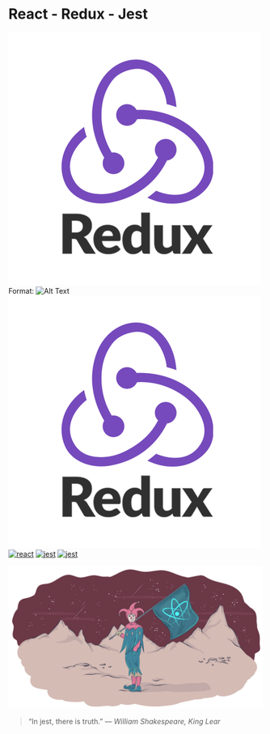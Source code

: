 
# React - Redux - Jest
![redux](https://raw.githubusercontent.com/nudelx/jestSandBox/master/logo-redux.png)
Format: ![Alt Text](url)
![redux](https://raw.githubusercontent.com/nudelx/jestSandBox/master/logo-redux.png)
[![react](https://img.shields.io/badge/react-redux-blue.svg?style=flat-square)]()
[![jest](https://img.shields.io/badge/jest-mock-red.svg?style=flat-square)]()
[![jest](https://img.shields.io/badge/js--dom-tests-green.svg?style=flat-square)]()

![active-tab-width in action](https://raw.githubusercontent.com/nudelx/jestSandBox/master/react_jest.png)

> “In jest, there is truth.”  ― _William Shakespeare, King Lear_
